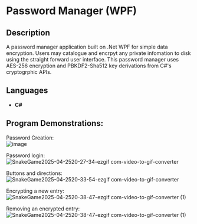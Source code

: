 <h1>Password Manager (WPF)</h1>

<h2>Description</h2>
A password manager application built on .Net WPF for simple data encryption. Users may catalogue and encrpyt any private infomation to disk using the straight forward user interface. 
This password manager uses AES-256 encryption and PBKDF2-Sha512 key derivations from C#'s cryptogrphic APIs.
<br/>

<h2>Languages</h2>

- <b>C#</b> 

<h2>Program Demonstrations:</h2>

Password Creation:
<br />
![image](https://github.com/user-attachments/assets/b3e2cdf0-bf94-4761-bed2-33bd4a2a0969)
<br />

Password login:
<br />
![SnakeGame2025-04-2520-27-34-ezgif com-video-to-gif-converter](https://github.com/user-attachments/assets/4d490553-0ad8-414a-84e9-ff67033ee4ae)
<br />

Buttons and directions:
<br />
![SnakeGame2025-04-2520-33-54-ezgif com-video-to-gif-converter](https://github.com/user-attachments/assets/1850bc83-1bea-4a0b-ab80-58c5c7e8ae1e)
<br />

Encrypting a new entry:
<br />
![SnakeGame2025-04-2520-38-47-ezgif com-video-to-gif-converter (1)](https://github.com/user-attachments/assets/44f9a3d9-b450-491b-a69c-e6deaaef4516)
<br />

Removing an encrypted entry:
<br />
![SnakeGame2025-04-2520-38-47-ezgif com-video-to-gif-converter (1)](https://github.com/user-attachments/assets/44f9a3d9-b450-491b-a69c-e6deaaef4516)
<br />
